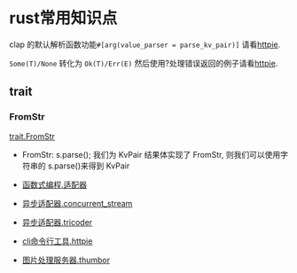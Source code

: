 # rust常用知识点

clap 的默认解析函数功能`#[arg(value_parser = parse_kv_pair)]` 请看[httpie](httpie).

`Some(T)/None` 转化为 `Ok(T)/Err(E)` 然后使用?处理错误返回的例子请看[httpie](httpie).

## trait

### FromStr

[trait.FromStr](https://doc.rust-lang.org/std/str/trait.FromStr.html)

- FromStr: s.parse(); 我们为 KvPair 结果体实现了 FromStr, 则我们可以使用字符串的 s.parse()来得到 KvPair

- [函数式编程.适配器](combinators)
- [异步适配器.concurrent_stream](concurrent_stream)
- [异步适配器.tricoder](tricoder)
- [cli命令行工具.httpie](httpie)
- [图片处理服务器.thumbor](thumbor)
